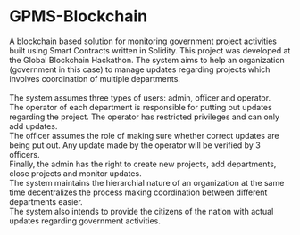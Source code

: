 # GPMS-Blockchain
A blockchain based solution for monitoring government project activities built using Smart Contracts written in Solidity. This project was developed at the Global Blockchain Hackathon. The system aims to help an organization (government in this case) to manage updates regarding projects which involves coordination of multiple departments.
<br><br>
The system assumes three types of users: admin, officer and operator.
<br>The operator of each department is responsible for putting out updates regarding the project. The operator has restricted privileges and can only add updates.
<br>The officer assumes the role of making sure whether correct updates are being put out. Any update made by the operator will be verified by 3 officers.
<br>Finally, the admin has the right to create new projects, add departments, close projects and monitor updates.
<br>The system maintains the hierarchial nature of an organization at the same time decentralizes the process making coordination between different departments easier.
<br>The system also intends to provide the citizens of the nation with actual updates regarding government activities.
